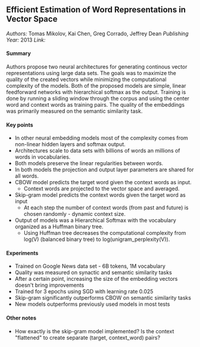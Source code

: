 ## Efficient Estimation of Word Representations in Vector Space
_Authors:_ Tomas Mikolov, Kai Chen, Greg Corrado, Jeffrey Dean
_Publishing Year:_ 2013
_Link:_ 

#### Summary
Authors propose two neural architectures for generating continous vector representations using large data sets.
The goals was to maximize the quality of the created vectors while minimizing the computational complexity of the models.
Both of the proposed models are simple, linear feedforward networks with hierarchical softmax as the output.
Training is done by running a sliding window through the corpus and using the center word and context words as training pairs.
The quality of the embeddings was primarily measured on the semantic similarity task.

#### Key points
- In other neural embedding models most of the complexity comes from non-linear hidden layers and softmax output.
- Architectures scale to data sets with billions of words an millions of words in vocabularies.
- Both models preserve the linear regularities between words.
- In both models the projection and output layer parameters are shared for all words.
- CBOW model predicts the target word given the context words as input.
    - Context words are projected to the vector space and averaged.
- Skip-gram model predicts the context words given the target word as input
    - At each step the number of context words (from past and future) is chosen randomly - dynamic context size.
- Output of models was a Hierarchical Softmax with the vocabulary organized as a Huffman binary tree.
    - Using Huffman tree decreases the computational complexity from log(V) (balanced binary tree) to log(unigram_perplexity(V)).

#### Experiments
- Trained on Google News data set - 6B tokens, 1M vocabulary
- Quality was measured on synactic and semantic similarity tasks
- After a certain point, increasing the size of the embedding vectors doesn't bring improvements
- Trained for 3 epochs using SGD with learning rate 0.025
- Skip-gram significantly outperforms CBOW on semantic similarity tasks
- New models outperforms previously used models in most tests

#### Other notes
- How exactly is the skip-gram model implemented? Is the context "flattened" to create separate (target, context_word) pairs?

